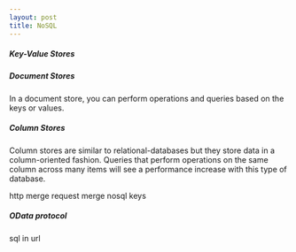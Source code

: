 ```yaml
---
layout: post
title: NoSQL
---
```


##### Key-Value Stores
##### Document Stores
In a document store, you can perform operations and queries based on the keys or values.
##### Column Stores
Column stores are similar to relational-databases but they store data in a column-oriented fashion. Queries that perform operations on the same column across many items will see a performance increase with this type of database.

http merge request merge nosql keys

##### OData protocol

sql in url
